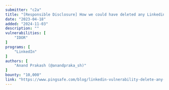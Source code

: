 ```yaml
---
submitter: "c2a"
title: "[Responsible Disclosure] How we could have deleted any Linkedin post"
date: "2023-04-18"
added: "2024-11-03"
description: ""
vulnerabilities: [
    "IDOR"
]
programs: [
    "LinkedIn"
]
authors: [
    "Anand Prakash (@anandpraka_sh)"
]
bounty: "10,000"
link: "https://www.pingsafe.com/blog/linkedin-vulnerability-delete-any-post"
---
```




